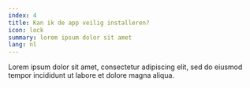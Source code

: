 ```yaml
---
index: 4
title: Kan ik de app veilig installeren?
icon: lock
summary: lorem ipsum dolor sit amet
lang: nl
---
```

Lorem ipsum dolor sit amet, consectetur adipiscing elit, sed do eiusmod tempor incididunt ut labore et dolore magna aliqua.

